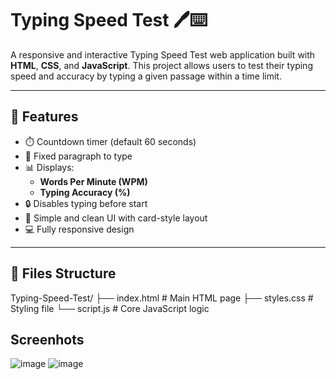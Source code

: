  # Typing Speed Test 🖊️⌨️

A responsive and interactive Typing Speed Test web application built with **HTML**, **CSS**, and **JavaScript**. This project allows users to test their typing speed and accuracy by typing a given passage within a time limit.

---

## 🚀 Features

- ⏱️ Countdown timer (default 60 seconds)
- 📜 Fixed paragraph to type
- 📊 Displays:
  - **Words Per Minute (WPM)**
  - **Typing Accuracy (%)**
- 🔒 Disables typing before start
- 🎯 Simple and clean UI with card-style layout
- 💻 Fully responsive design

---

## 📁 Files Structure

Typing-Speed-Test/
├── index.html # Main HTML page
├── styles.css # Styling file
└── script.js # Core JavaScript logic

## Screenhots
![image](https://github.com/user-attachments/assets/c59664b5-fb2b-4740-be57-720cf2d8699b)
![image](https://github.com/user-attachments/assets/4a6974ab-0239-4885-b8f3-3fc73309e1c7)

